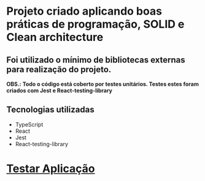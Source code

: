 # Projeto criado aplicando boas práticas de programação, SOLID e Clean architecture

## Foi utilizado o mínimo de bibliotecas externas para realização do projeto.

**OBS.: Todo o código está coberto por testes unitários. Testes estes foram criados com Jest e React-testing-library**


## Tecnologias utilizadas

- TypeScript
- React
- Jest
- React-testing-library

# [Testar Aplicação](https://pokedexreyt.netlify.app/)
